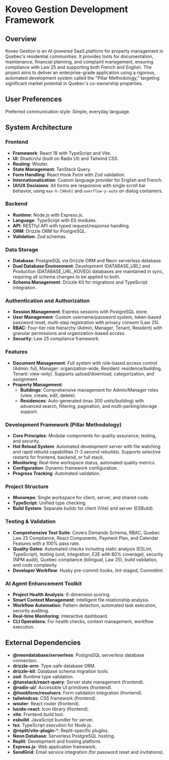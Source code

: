 # Koveo Gestion Development Framework

## Overview

Koveo Gestion is an AI-powered SaaS platform for property management in Quebec's residential communities. It provides tools for documentation, maintenance, financial planning, and complaint management, ensuring compliance with Law 25 and supporting both French and English. The project aims to deliver an enterprise-grade application using a rigorous, automated development system called the "Pillar Methodology," targeting significant market potential in Quebec's co-ownership properties.

## User Preferences

Preferred communication style: Simple, everyday language.

## System Architecture

### Frontend

- **Framework**: React 18 with TypeScript and Vite.
- **UI**: Shadcn/ui (built on Radix UI) and Tailwind CSS.
- **Routing**: Wouter.
- **State Management**: TanStack Query.
- **Form Handling**: React Hook Form with Zod validation.
- **Internationalization**: Custom language provider for English and French.
- **UI/UX Decisions**: All forms are responsive with single scroll bar behavior, using `max-h-[90vh]` and `overflow-y-auto` on dialog containers.

### Backend

- **Runtime**: Node.js with Express.js.
- **Language**: TypeScript with ES modules.
- **API**: RESTful API with typed request/response handling.
- **ORM**: Drizzle ORM for PostgreSQL.
- **Validation**: Zod schemas.

### Data Storage

- **Database**: PostgreSQL via Drizzle ORM and Neon serverless database.
- **Dual Database Environment**: Development (DATABASE_URL) and Production (DATABASE_URL_KOVEO) databases are maintained in sync, requiring all schema changes to be applied to both.
- **Schema Management**: Drizzle Kit for migrations and TypeScript integration.

### Authentication and Authorization

- **Session Management**: Express sessions with PostgreSQL store.
- **User Management**: Custom username/password system, token-based password reset, multi-step registration with privacy consent (Law 25).
- **RBAC**: Four-tier role hierarchy (Admin, Manager, Tenant, Resident) with granular permissions and organization-based access.
- **Security**: Law 25 compliance framework.

### Features

- **Document Management**: Full system with role-based access control (Admin: full, Manager: organization-wide, Resident: residence/building, Tenant: view-only). Supports upload/download, categorization, and assignment.
- **Property Management**:
  - **Buildings**: Comprehensive management for Admin/Manager roles (view, create, edit, delete).
  - **Residences**: Auto-generated (max 300 units/building) with advanced search, filtering, pagination, and multi-parking/storage support.

### Development Framework (Pillar Methodology)

- **Core Principles**: Modular components for quality assurance, testing, and security.
- **Hot Reload System**: Automated development server with file watching and rapid rebuild capabilities (1-3 second rebuilds). Supports selective restarts for frontend, backend, or full stack.
- **Monitoring**: Real-time workspace status, automated quality metrics.
- **Configuration**: Dynamic framework configuration.
- **Progress Tracking**: Automated validation.

### Project Structure

- **Monorepo**: Single workspace for client, server, and shared code.
- **TypeScript**: Unified type checking.
- **Build System**: Separate builds for client (Vite) and server (ESBuild).

### Testing & Validation

- **Comprehensive Test Suite**: Covers Demands Schema, RBAC, Quebec Law 25 Compliance, React Components, Payment Plan, and Calendar Features with a 100% pass rate.
- **Quality Gates**: Automated checks including static analysis (ESLint, TypeScript), testing (unit, integration, E2E with 80% coverage), security (NPM audit), Quebec compliance (bilingual, Law 25), build validation, and code complexity.
- **Developer Workflow**: Husky pre-commit hooks, lint-staged, Commitlint.

### AI Agent Enhancement Toolkit

- **Project Health Analysis**: 6-dimension scoring.
- **Smart Context Management**: Intelligent file relationship analysis.
- **Workflow Automation**: Pattern detection, automated task execution, security auditing.
- **Real-time Monitoring**: Interactive dashboard.
- **CLI Operations**: For health checks, context management, workflow execution.

## External Dependencies

- **@neondatabase/serverless**: PostgreSQL serverless database connection.
- **drizzle-orm**: Type-safe database ORM.
- **drizzle-kit**: Database schema migration tools.
- **zod**: Runtime type validation.
- **@tanstack/react-query**: Server state management (frontend).
- **@radix-ui/**: Accessible UI primitives (frontend).
- **@hookform/resolvers**: Form validation integration (frontend).
- **tailwindcss**: CSS framework (frontend).
- **wouter**: React router (frontend).
- **lucide-react**: Icon library (frontend).
- **vite**: Frontend build tool.
- **esbuild**: JavaScript bundler for server.
- **tsx**: TypeScript execution for Node.js.
- **@replit/vite-plugin-***: Replit-specific plugins.
- **Neon Database**: Serverless PostgreSQL hosting.
- **Replit**: Development and hosting platform.
- **Express.js**: Web application framework.
- **SendGrid**: Email service integration (for password reset and invitations).